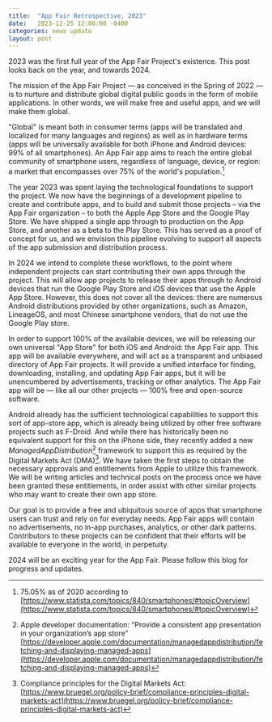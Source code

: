 ```yaml
---
title:  "App Fair Retrospective, 2023"
date:   2023-12-25 12:00:00 -0400
categories: news update
layout: post
---
```


2023 was the first full year of the App Fair Project's existence. This post looks back on the year, and towards 2024.

The mission of the App Fair Project — as conceived in the Spring of 2022 — is to nurture and distribute global digital public goods in the form of mobile applications. In other words, we will make free and useful apps, and we will make them global. 

"Global" is meant both in consumer terms (apps will be translated and localized for many languages and regions) as well as in hardware terms (apps will be universally available for both iPhone and Android devices: 99% of all smartphones). An App Fair app aims to reach the entire global community of smartphone users, regardless of language, device, or region: a market that encompasses over 75% of the world's population.[^1]

The year 2023 was spent laying the technological foundations to support the project. We now have the beginnings of a development pipeline to create and contribute apps, and to build and submit those projects – via the App Fair organization – to both the Apple App Store and the Google Play Store. We have shipped a single app through to production on the App Store, and another as a beta to the Play Store. This has served as a proof of concept for us, and we envision this pipeline evolving to support all aspects of the app submission and distribution process.

In 2024 we intend to complete these workflows, to the point where independent projects can start contributing their own apps through the project. This will allow app projects to release their apps through to Android devices that run the Google Play Store and iOS devices that use the Apple App Store. However, this does not cover all the devices: there are numerous Android distributions provided by other organizations, such as Amazon, LineageOS, and most Chinese smartphone vendors, that do not use the Google Play store.

In order to support 100% of the available devices, we will be releasing our own universal "App Store" for both iOS and Android: the App Fair app. This app will be available everywhere, and will act as a transparent and unbiased directory of App Fair projects. It will provide a unified interface for finding, downloading, installing, and updating App Fair apps, but it will be unencumbered by advertisements, tracking or other analytics. The App Fair app will be — like all our other projects — 100% free and open-source software.

Android already has the sufficient technological capabilities to support this sort of app-store app, which is already being utilized by other free software projects such as F-Droid. And while there has historically been no equivalent support for this on the iPhone side, they recently added a new *ManagedAppDistribution*[^2] framework to support this as required by the Digital Markets Act (DMA)[^3]. We have taken the first steps to obtain the necessary approvals and entitlements from Apple to utilize this framework. We will be writing articles and technical posts on the process once we have been granted these entitlements, in order assist with other similar projects who may want to create their own app store.

Our goal is to provide a free and ubiquitous source of apps that smartphone users can trust and rely on for everyday needs. App Fair apps will contain no advertisements, no in-app purchases, analytics, or other dark patterns. Contributors to these projects can be confident that their efforts will be available to everyone in the world, in perpetuity. 

2024 will be an exciting year for the App Fair. Please follow this blog for progress and updates.

[^1]: 75.05% as of 2020 according to [https://www.statista.com/topics/840/smartphones/#topicOverview](https://www.statista.com/topics/840/smartphones/#topicOverview)
[^2]: Apple developer documentation: “Provide a consistent app presentation in your organization’s app store” [https://developer.apple.com/documentation/managedappdistribution/fetching-and-displaying-managed-apps](https://developer.apple.com/documentation/managedappdistribution/fetching-and-displaying-managed-apps)
[^3]: Compliance principles for the Digital Markets Act: [https://www.bruegel.org/policy-brief/compliance-principles-digital-markets-act](https://www.bruegel.org/policy-brief/compliance-principles-digital-markets-act)
